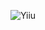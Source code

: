 <p align="center">
 <img src="https://github-readme-stats.vercel.app/api?username=akiq2016&show_icons=true" align="center" alt="Yiiu" /> 
</p>
